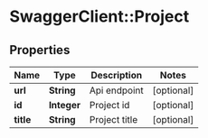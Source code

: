 # SwaggerClient::Project

## Properties
Name | Type | Description | Notes
------------ | ------------- | ------------- | -------------
**url** | **String** | Api endpoint | [optional] 
**id** | **Integer** | Project id | [optional] 
**title** | **String** | Project title | [optional] 


